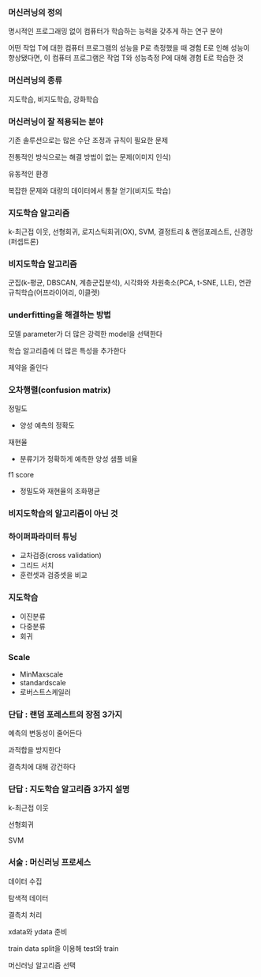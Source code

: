 ### 머신러닝의 정의

명시적인 프로그래밍 없이 컴퓨터가 학습하는 능력을 갖추게 하는 연구 분야

어떤 작업 T에 대한 컴퓨터 프로그램의 성능을 P로 측정했을 때 경험 E로 인해 성능이 향상됐다면, 이 컴퓨터 프로그램은 작업 T와 성능측정 P에 대해 경험 E로 학습한 것



### 머신러닝의 종류

지도학습, 비지도학습, 강화학습



### 머신러닝이 잘 적용되는 분야

기존 솔루션으로는 많은 수단 조정과 규칙이 필요한 문제

전통적인 방식으로는 해결 방법이 없는 문제(이미지 인식)

유동적인 환경

복잡한 문제와 대량의 데이터에서 통찰 얻기(비지도 학습)



### 지도학습 알고리즘

k-최근접 이웃, 선형회귀, 로지스틱회귀(OX), SVM, 결정트리 & 랜덤포레스트, 신경망(퍼셉트론)



### 비지도학습 알고리즘

군집(k-평균, DBSCAN, 계층군집분석), 시각화와 차원축소(PCA, t-SNE, LLE), 연관규칙학습(어프라이어리, 이클렛)



### underfitting을 해결하는 방법

모델 parameter가 더 많은 강력한 model을 선택한다

학습 알고리즘에 더 많은 특성을 추가한다

제약을 줄인다



### 오차행렬(confusion matrix)

정밀도

- 양성 예측의 정확도

재현율

- 분류기가 정확하게 예측한 양성 샘플 비율

f1 score

- 정밀도와 재현율의 조화평균



### 비지도학습의 알고리즘이 아닌 것



### 하이퍼파라미터 튜닝

- 교차검증(cross validation)
- 그리드 서치
- 훈련셋과 검증셋을 비교



### 지도학습

- 이진분류
- 다중분류
- 회귀



### Scale

- MinMaxscale
- standardscale
- 로버스트스케일러



### 단답 : 랜덤 포레스트의 장점 3가지

예측의 변동성이 줄어든다

과적합을 방지한다

결측치에 대해 강건하다



### 단답 : 지도학습 알고리즘 3가지 설명

k-최근접 이웃

선형회귀

SVM



### 서술 : 머신러닝 프로세스

데이터 수집

탐색적 데이터

결측치 처리

xdata와 ydata 준비

train data split을 이용해 test와 train

머신러닝 알고리즘 선택

